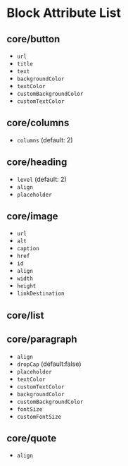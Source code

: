 # Block Attribute List

## core/button
* `url`
* `title`
* `text`
* `backgroundColor`
* `textColor`
* `customBackgroundColor`
* `customTextColor`

## core/columns
* `columns` (default: 2)

## core/heading
* `level` (default: 2)
* `align`
* `placeholder`

## core/image
* `url`
* `alt`
* `caption`
* `href`
* `id`
* `align`
* `width`
* `height`
* `linkDestination`
## core/list
## core/paragraph
* `align`
* `dropCap` (default:false)
* `placeholder`
* `textColor`
* `customTextColor`
* `backgroundColor`
* `customBackgroundColor`
* `fontSize` 
* `customFontSize`

## core/quote
* `align`